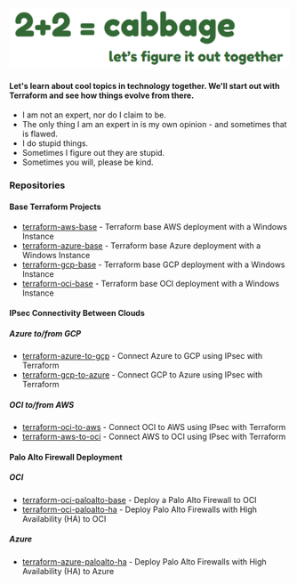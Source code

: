 <p align="center">
  <img src="images/2plus2cabbage.png" style="display: block; margin: 0; padding: 0;">
</p>

#### Let's learn about cool topics in technology together.  We'll start out with Terraform and see how things evolve from there.
- I am not an expert, nor do I claim to be.
- The only thing I am an expert in is my own opinion - and sometimes that is flawed.
- I do stupid things.
- Sometimes I figure out they are stupid.
- Sometimes you will, please be kind.

### Repositories
#### Base Terraform Projects
- [terraform-aws-base](https://github.com/2plus2cabbage/terraform-aws-base) - Terraform base AWS deployment with a Windows Instance
- [terraform-azure-base](https://github.com/2plus2cabbage/terraform-azure-base) - Terraform base Azure deployment with a Windows Instance
- [terraform-gcp-base](https://github.com/2plus2cabbage/terraform-gcp-base) - Terraform base GCP deployment with a Windows Instance
- [terraform-oci-base](https://github.com/2plus2cabbage/terraform-oci-base) - Terraform base OCI deployment with a Windows Instance

#### IPsec Connectivity Between Clouds
##### Azure to/from GCP
- [terraform-azure-to-gcp](https://github.com/2plus2cabbage/terraform-azure-to-gcp) - Connect Azure to GCP using IPsec with Terraform
- [terraform-gcp-to-azure](https://github.com/2plus2cabbage/terraform-gcp-to-azure) - Connect GCP to Azure using IPsec with Terraform
##### OCI to/from AWS
- [terraform-oci-to-aws](https://github.com/2plus2cabbage/terraform-oci-to-aws) - Connect OCI to AWS using IPsec with Terraform
- [terraform-aws-to-oci](https://github.com/2plus2cabbage/terraform-aws-to-oci) - Connect AWS to OCI using IPsec with Terraform

#### Palo Alto Firewall Deployment
##### OCI
- [terraform-oci-paloalto-base](https://github.com/2plus2cabbage/terraform-oci-paloalto-base) - Deploy a Palo Alto Firewall to OCI
- [terraform-oci-paloalto-ha](https://github.com/2plus2cabbage/terraform-oci-paloalto-ha) - Deploy Palo Alto Firewalls with High Availability (HA) to OCI
##### Azure
- [terraform-azure-paloalto-ha](https://github.com/2plus2cabbage/terraform-azure-paloalto-ha) - Deploy Palo Alto Firewalls with High Availability (HA) to Azure